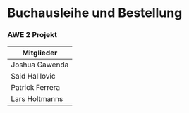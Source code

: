 # Buchausleihe und Bestellung
### AWE 2 Projekt
| Mitglieder |
|------------|
| Joshua Gawenda |
| Said Halilovic |
| Patrick Ferrera |
| Lars Holtmanns |
